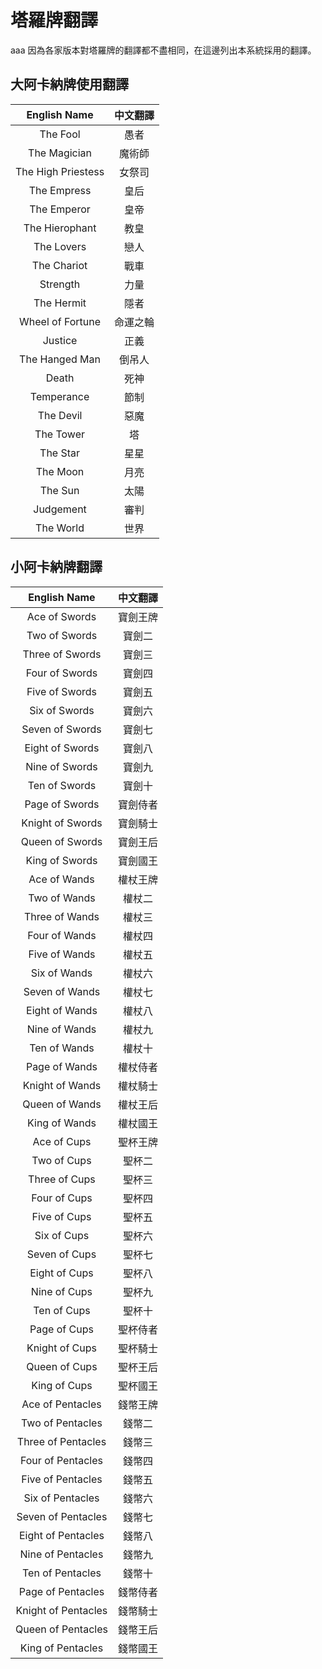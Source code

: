# 塔羅牌翻譯
aaa
因為各家版本對塔羅牌的翻譯都不盡相同，在這邊列出本系統採用的翻譯。

## 大阿卡納牌使用翻譯
|    English Name    	| 中文翻譯 	|
|:------------------:	|:--------:	|
|      The Fool      	|   愚者   	|
|    The Magician    	|  魔術師  	|
| The High Priestess 	|  女祭司  	|
|     The Empress    	|   皇后   	|
|     The Emperor    	|   皇帝   	|
|   The Hierophant   	|   教皇   	|
|     The Lovers     	|   戀人   	|
|     The Chariot    	|   戰車   	|
|      Strength      	|   力量   	|
|     The Hermit     	|   隱者   	|
|  Wheel of Fortune  	| 命運之輪 	|
|       Justice      	|   正義   	|
|   The Hanged Man   	|  倒吊人  	|
|        Death       	|   死神   	|
|     Temperance     	|   節制   	|
|      The Devil     	|   惡魔   	|
|      The Tower     	|    塔    	|
|      The Star      	|   星星   	|
|      The Moon      	|   月亮   	|
|       The Sun      	|   太陽   	|
|      Judgement     	|   審判   	|
|      The World     	|   世界   	|

## 小阿卡納牌翻譯
|     English Name    	| 中文翻譯 	|
|:-------------------:	|:--------:	|
|    Ace of Swords    	| 寶劍王牌 	|
|    Two of Swords    	|  寶劍二  	|
|   Three of Swords   	|  寶劍三  	|
|    Four of Swords   	|  寶劍四  	|
|    Five of Swords   	|  寶劍五  	|
|    Six of Swords    	|  寶劍六  	|
|   Seven of Swords   	|  寶劍七  	|
|   Eight of Swords   	|  寶劍八  	|
|    Nine of Swords   	|  寶劍九  	|
|    Ten of Swords    	|  寶劍十  	|
|    Page of Swords   	| 寶劍侍者 	|
|   Knight of Swords  	| 寶劍騎士 	|
|   Queen of Swords   	| 寶劍王后 	|
|    King of Swords   	| 寶劍國王 	|
|     Ace of Wands    	| 權杖王牌 	|
|     Two of Wands    	|  權杖二  	|
|    Three of Wands   	|  權杖三  	|
|    Four of Wands    	|  權杖四  	|
|    Five of Wands    	|  權杖五  	|
|     Six of Wands    	|  權杖六  	|
|    Seven of Wands   	|  權杖七  	|
|    Eight of Wands   	|  權杖八  	|
|    Nine of Wands    	|  權杖九  	|
|     Ten of Wands    	|  權杖十  	|
|    Page of Wands    	| 權杖侍者 	|
|   Knight of Wands   	| 權杖騎士 	|
|    Queen of Wands   	| 權杖王后 	|
|    King of Wands    	| 權杖國王 	|
|     Ace of Cups     	| 聖杯王牌 	|
|     Two of Cups     	|  聖杯二  	|
|    Three of Cups    	|  聖杯三  	|
|     Four of Cups    	|  聖杯四  	|
|     Five of Cups    	|  聖杯五  	|
|     Six of Cups     	|  聖杯六  	|
|    Seven of Cups    	|  聖杯七  	|
|    Eight of Cups    	|  聖杯八  	|
|     Nine of Cups    	|  聖杯九  	|
|     Ten of Cups     	|  聖杯十  	|
|     Page of Cups    	| 聖杯侍者 	|
|    Knight of Cups   	| 聖杯騎士 	|
|    Queen of Cups    	| 聖杯王后 	|
|     King of Cups    	| 聖杯國王 	|
|   Ace of Pentacles  	| 錢幣王牌 	|
|   Two of Pentacles  	|  錢幣二  	|
|  Three of Pentacles 	|  錢幣三  	|
|  Four of Pentacles  	|  錢幣四  	|
|  Five of Pentacles  	|  錢幣五  	|
|   Six of Pentacles  	|  錢幣六  	|
|  Seven of Pentacles 	|  錢幣七  	|
|  Eight of Pentacles 	|  錢幣八  	|
|  Nine of Pentacles  	|  錢幣九  	|
|   Ten of Pentacles  	|  錢幣十  	|
|  Page of Pentacles  	| 錢幣侍者 	|
| Knight of Pentacles 	| 錢幣騎士 	|
|  Queen of Pentacles 	| 錢幣王后 	|
|  King of Pentacles  	| 錢幣國王 	|